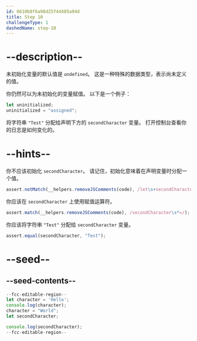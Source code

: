 ```yaml
---
id: 6610b8f6a98d25f4d485a94d
title: Step 10
challengeType: 1
dashedName: step-10
---
```


# --description--

未初始化变量的默认值是 `undefined`。 这是一种特殊的数据类型，表示尚未定义的值。

你仍然可以为未初始化的变量赋值。 以下是一个例子：

```js
let uninitialized;
uninitialized = "assigned";
```

将字符串 `"Test"` 分配给声明下方的 `secondCharacter` 变量。 打开控制台查看你的日志是如何变化的。

# --hints--

你不应该初始化 `secondCharacter`。 请记住，初始化意味着在声明变量时分配一个值。

```js
assert.notMatch(__helpers.removeJSComments(code), /let\s+secondCharacter\s*=/);
```

你应该在 `secondCharacter` 上使用赋值运算符。

```js
assert.match(__helpers.removeJSComments(code), /secondCharacter\s*=/);
```

你应该将字符串 `"Test"` 分配给 `secondCharacter` 变量。

```js
assert.equal(secondCharacter, "Test");
```

# --seed--

## --seed-contents--

```js
--fcc-editable-region--
let character = 'Hello';
console.log(character);
character = "World";
let secondCharacter;

console.log(secondCharacter);
--fcc-editable-region--
```
